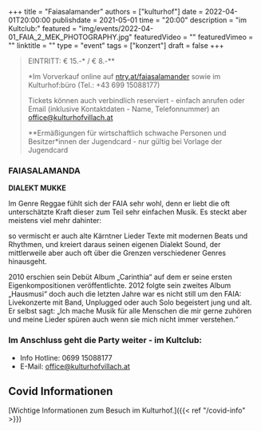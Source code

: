 +++
title = "Faiasalamander"
authors = ["kulturhof"]
date = 2022-04-01T20:00:00
publishdate = 2021-05-01
time = "20:00"
description = "im Kultclub:"
featured = "img/events/2022-04-01_FAIA_2_MEK_PHOTOGRAPHY.jpg"
featuredVideo = ""
featuredVimeo = ""
linktitle = ""
type = "event"
tags = ["konzert"]
draft = false
+++

>
> EINTRITT: € 15.-\* / € 8.-\*\*
>
> \*Im Vorverkauf online auf [ntry.at/faiasalamander](https://ntry.at/faiasalamander) sowie im Kulturhof:büro (Tel.: +43 699 15088177)
>
>Tickets können auch verbindlich reserviert - einfach anrufen oder Email (inklusive Kontaktdaten - Name, Telefonnummer) an office@kulturhofvillach.at
> 
> \*\*Ermäßigungen für wirtschaftlich schwache Personen und Besitzer*innen der Jugendcard - nur gültig bei Vorlage der Jugendcard


### FAIASALAMANDA

**DIALEKT MUKKE**

Im Genre Reggae fühlt sich der FAIA sehr wohl, denn er liebt die oft unterschätzte Kraft dieser zum Teil sehr einfachen Musik. Es steckt aber meistens viel mehr dahinter:

so vermischt er auch alte Kärntner Lieder Texte mit modernen Beats und Rhythmen, und kreiert daraus seinen eigenen Dialekt Sound, der mittlerweile aber auch oft über die Grenzen verschiedener Genres hinausgeht.

2010 erschien sein Debüt Album „Carinthia“ auf dem er seine ersten Eigenkompositionen veröffentlichte. 2012 folgte sein zweites Album „Hausmusi“ doch auch die letzten Jahre war es nicht still um den FAIA: Livekonzerte mit Band, Unplugged oder auch Solo begeistert jung und alt. Er selbst sagt: „Ich mache Musik für alle Menschen die mir gerne zuhören und meine Lieder spüren auch wenn sie mich nicht immer verstehen.“


### Im Anschluss geht die Party weiter - im Kultclub: 


- Info Hotline: 0699 15088177 
- E-Mail: office@kulturhofvillach.at

## Covid Informationen

[Wichtige Informationen zum Besuch im Kulturhof.]({{< ref "/covid-info" >}})
